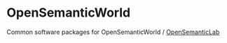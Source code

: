 # OpenSemanticWorld

Common software packages for OpenSemanticWorld / [OpenSemanticLab](https://github.com/OpenSemanticLab)
